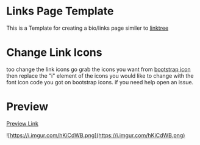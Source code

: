 # Links Page Template
This is a Template for creating a bio/links page similer to [linktree](https://linktr.ee)

# Change Link Icons
too change the link icons go grab the icons you want from [bootstrap icon](https://icons.getbootstrap.com/) then replace the "i" element of the icons you would like to change with the font icon code you got on bootstrap icons. if you need help open an issue.

# Preview
[Preview Link](https://a53o.github.io/Links-Page-Template/)

![https://i.imgur.com/hKiCdWB.png](https://i.imgur.com/hKiCdWB.png)
